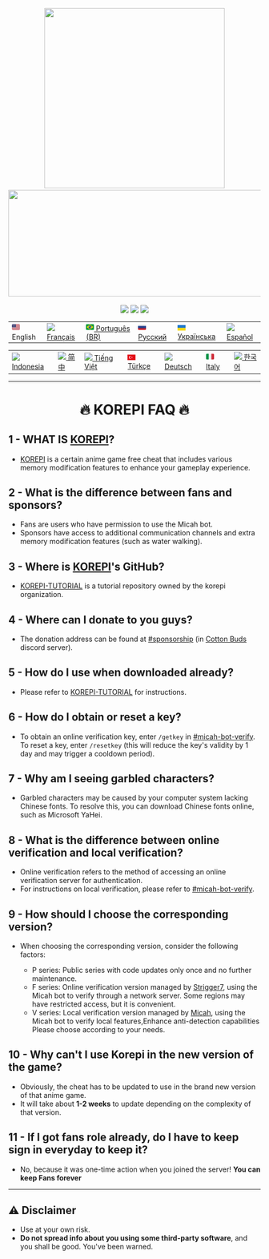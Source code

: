 <p align="center">
  <a href="#"><img width="360" height="360" src="https://media.discordapp.net/attachments/1033549666769449002/1107009612210765955/matches.png"></a>
  <a href="#"><img width="650" height="213" src="https://media.discordapp.net/attachments/1126893908597669989/1147375262980382790/image.png"></a>
</p>

<p align="center">
	<a href="https://github.com/Korepi/keyauth-cpp-library/releases"><img src="https://img.shields.io/github/downloads/Korepi/keyauth-cpp-library/total.svg?style=for-the-badge&color=darkcyan"></a>
	<a href="https://github.com/Korepi/Korepi/graphs/contributors"><img src="https://img.shields.io/github/contributors/Korepi/Korepi?style=for-the-badge&color=darkcyan"></a>
	<a href="https://discord.gg/korek"><img src="https://img.shields.io/discord/440536354544156683?label=Discord&logo=discord&style=for-the-badge&color=darkviolet"></a>
</p>

<div align="center">
<table>
  <tr>
    <td valign="center"><img src="https://github.com/twitter/twemoji/blob/master/assets/svg/1f1fa-1f1f8.svg" width="16"/> English</td>
    <td valign="center"><a href="README_fr-fr.md"><img src="https://em-content.zobj.net/thumbs/160/twitter/154/flag-for-france_1f1eb-1f1f7.png" width="16"/> Français</td>
    <td valign="center"><a href="README_pt-br.md"><img src="https://github.com/twitter/twemoji/blob/master/assets/svg/1f1e7-1f1f7.svg" width="16"/> Português (BR)</td>
    <td valign="center"><a href="README_ru-ru.md"><img src="https://github.com/twitter/twemoji/blob/master/assets/svg/1f1f7-1f1fa.svg" width="16"/> Русский</a></td>
    <td valign="center"><a href="README_ua-ua.md"><img src="https://github.com/Andrew1397/Ukraine/blob/main/Flag_of_Ukraine.png" width="16"/> Українська</a></td>
    <td valign="center"><a href="README_es-cl.md"><img src="https://twemoji.maxcdn.com/v/13.0.0/svg/1f1e6-1f1f7.svg" width="16"/> Español</td>
      
  </tr>
</table>
</div>
<div align="center">
<table>
  <tr>
    <td valign="center"><a href="README_id-id.md"><img src="https://em-content.zobj.net/thumbs/120/twitter/351/flag-indonesia_1f1ee-1f1e9.png" width="16"/> Indonesia</td>
    <td valign="center"><a href="README_zh-cn.md"><img src="https://em-content.zobj.net/thumbs/120/twitter/351/flag-china_1f1e8-1f1f3.png" width="16"/> 简中</a></td> 
    <td valign="center"><a href="README_vi-vn.md"><img src="https://em-content.zobj.net/thumbs/120/twitter/351/flag-vietnam_1f1fb-1f1f3.png" width="16"/> Tiếng Việt </a></td>
    <td valign="center"><a href="README_tr-tr.md"><img src="https://raw.githubusercontent.com/hampusborgos/country-flags/ba2cf4101bf029d2ada26da2f95121de74581a4d/svg/tr.svg" width="16"/> Türkçe </a></td>
    <td valign="center"><a href="README_de-de.md"><img src="https://cdn.jsdelivr.net/gh/twitter/twemoji/assets/svg/1f1e9-1f1ea.svg" width="16"/> Deutsch</td>
    <td valign="center"><a href="README_it-it.md"><img src="https://github.com/twitter/twemoji/blob/master/assets/svg/1f1ee-1f1f9.svg" width="16"/> Italy</a></td>
    <td valign="center"><a href="README_ko-kr.md"><img src="https://em-content.zobj.net/source/twitter/53/flag-for-south-korea_1f1f0-1f1f7.png" width="16"/> 한국어</td>
  </tr>
</table>
</div>
	    
---
<div align="center">
  
# 🔥 KOREPI FAQ 🔥

</div>

## 1 - WHAT IS [KOREPI](https://github.com/Korepi/Korepi)?

- [KOREPI](https://github.com/Korepi/Korepi) is a certain anime game free cheat that includes various memory modification features to enhance your gameplay experience.

## 2 - What is the difference between fans and sponsors?

- Fans are users who have permission to use the Micah bot.
- Sponsors have access to additional communication channels and extra memory modification features (such as water walking).

## 3 - Where is [KOREPI](https://github.com/Korepi/Korepi)'s GitHub?

- [KOREPI-TUTORIAL](https://github.com/Korepi/Korepi-Tutorial) is a tutorial repository owned by the korepi organization.

## 4 - Where can I donate to you guys?

- The donation address can be found at ⁠[#sponsorship](https://discord.com/channels/1069057220802781265/1097565269985071205) (in [Cotton Buds](https://discord.gg/cottonbuds) discord server).

## 5 - How do I use when downloaded already?

- Please refer to [KOREPI-TUTORIAL](https://github.com/Korepi/Korepi-Tutorial) for instructions.

## 6 - How do I obtain or reset a key?

- To obtain an online verification key, enter `/getkey` in ⁠[#micah-bot-verify](https://discord.com/channels/1069057220802781265/1109781322005741658). To reset a key, enter `/resetkey` (this will reduce the key's validity by 1 day and may trigger a cooldown period).

## 7 - Why am I seeing garbled characters?

- Garbled characters may be caused by your computer system lacking Chinese fonts. To resolve this, you can download Chinese fonts online, such as Microsoft YaHei.

## 8 - What is the difference between online verification and local verification?

- Online verification refers to the method of accessing an online verification server for authentication.
- For instructions on local verification, please refer to [#micah-bot-verify](https://discord.com/channels/1069057220802781265/1109781322005741658).

## 9 - How should I choose the corresponding version?

- When choosing the corresponding version, consider the following factors:

   + P series: Public series with code updates only once and no further maintenance.
   + F series: Online verification version managed by [Strigger7](https://github.com/Strigger7), using the Micah bot to verify through a network server. Some regions may have restricted access, but it is convenient.
   + V series: Local verification version managed by [Micah](https://github.com/Micah123321), using the Micah bot to verify local features,Enhance anti-detection capabilities
Please choose according to your needs.

## 10 - Why can't I use Korepi in the new version of the game?

- Obviously, the cheat has to be updated to use in the brand new version of that anime game.
- It will take about **1-2 weeks** to update depending on the complexity of that version.

## 11 - If I got fans role already, do I have to keep sign in everyday to keep it?

- No, because it was one-time action when you joined the server! **You can keep Fans forever**
---

## ⚠ Disclaimer

- Use at your own risk.
- **Do not spread info about you using some third-party software**, and you shall be good. You've been warned.
